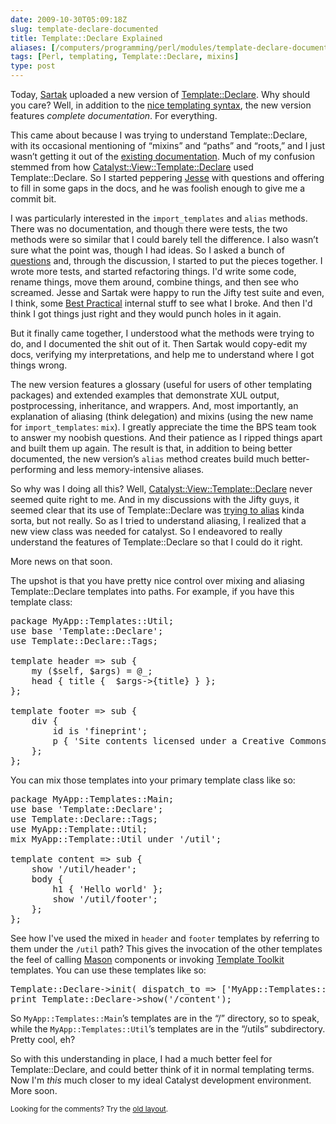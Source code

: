 ```yaml
--- 
date: 2009-10-30T05:09:18Z
slug: template-declare-documented
title: Template::Declare Explained
aliases: [/computers/programming/perl/modules/template-declare-documented.html]
tags: [Perl, templating, Template::Declare, mixins]
type: post
---
```


<p>Today, <a href="http://blog.sartak.org/">Sartak</a> uploaded a new version of
<a href="http://search.cpan.org/perldoc?Template::Declare" title="Template::Declare on CPAN">Template::Declare</a>.
Why should you care? Well, in addition to the
<a href="/computers/programming/perl/xml-generation.html" title="Just a Theory: “Generating XML in Perl”">nice templating syntax</a>,
the new version features <em>complete documentation</em>. For everything.</p>

<p>This came about because I was trying to understand Template::Declare, with its
occasional mentioning of “mixins” and “paths” and “roots,” and I just wasn’t
getting it out of the
<a href="http://search.cpan.org/~sartak/Template-Declare-0.40/lib/Template/Declare.pm" title="Template::Declare 0.40">existing documentation</a>.
Much of my confusion stemmed from how
<a href="http://search.cpan.org/perldoc?Catalyst::View::Template::Declare" title="Catalyst::View::Template::Declare on CPAN">Catalyst::View::Template::Declare</a>
used Template::Declare. So I started peppering
<a href="http://blog.fsck.com" title="Massively Parallel Procrastination">Jesse</a> with
questions and offering to fill in some gaps in the docs, and he was foolish
enough to give me a commit bit.</p>

<p>I was particularly interested in the <code>import_templates</code> and <code>alias</code> methods.
There was no documentation, and though there were tests, the two methods were
so similar that I could barely tell the difference. I also wasn’t sure what
the point was, though I had ideas. So I asked a bunch of
<a href="http://lists.jifty.org/pipermail/jifty-devel/2009-September/002161.html">questions</a>
and, through the discussion, I started to put the pieces together. I wrote
more tests, and started refactoring things. I'd write some code, rename
things, move them around, combine things, and then see who screamed. Jesse and
Sartak were happy to run the Jifty test suite and even, I think, some
<a href="http://www.bestpractical.com/">Best Practical</a> internal stuff to see what I
broke. And then I'd think I got things just right and they would punch holes
in it again.</p>

<p>But it finally came together, I understood what the methods were trying to do,
and I documented the shit out of it. Then Sartak would copy-edit my docs,
verifying my interpretations, and help me to understand where I got things
wrong.</p>

<p>The new version features a glossary (useful for users of other templating
packages) and extended examples that demonstrate XUL output, postprocessing,
inheritance, and wrappers. And, most importantly, an explanation of aliasing
(think delegation) and mixins (using the new name for <code>import_templates</code>:
<code>mix</code>). I greatly appreciate the time the BPS team took to answer my noobish
questions. And their patience as I ripped things apart and built them up
again. The result is that, in addition to being better documented, the new
version’s <code>alias</code> method creates build much better-performing and less
memory-intensive aliases.</p>

<p>So why was I doing all this? Well,
<a href="http://search.cpan.org/perldoc?Catalyst::View::Template::Declare" title="Catalyst::View::Template::Declare on CPAN">Catalyst::View::Template::Declare</a>
never seemed quite right to me. And in my discussions with the Jifty guys, it
seemed clear that its use of Template::Declare was <a href="http://lists.jifty.org/pipermail/jifty-devel/2009-September/002162.html">trying to alias</a>
kinda sorta, but not really. So as I tried to understand aliasing, I realized
that a new view class was needed for catalyst. So I endeavored to really
understand the features of Template::Declare so that I could do it right.</p>

<p>More news on that soon.</p>

<p>The upshot is that you have pretty nice control over mixing and aliasing
Template::Declare templates into paths. For example, if you have this template
class:</p>

<pre>
package MyApp::Templates::Util;
use base &#x0027;Template::Declare&#x0027;;
use Template::Declare::Tags;

template header =&gt; sub {
    my ($self, $args) = @_;
    head { title {  $args-&gt;{title} } };
};

template footer =&gt; sub {
    div {
        id is &#x0027;fineprint&#x0027;;
        p { &#x0027;Site contents licensed under a Creative Commons License.&#x0027; }
    };
};
</pre>

<p>You can mix those templates into your primary template class like so:</p>

<pre>package MyApp::Templates::Main;
use base &#x0027;Template::Declare&#x0027;;
use Template::Declare::Tags;
use MyApp::Template::Util;
mix MyApp::Template::Util under &#x0027;/util&#x0027;;

template content =&gt; sub {
    show &#x0027;/util/header&#x0027;;
    body {
        h1 { &#x0027;Hello world&#x0027; };
        show &#x0027;/util/footer&#x0027;;
    };
};
</pre>

<p>See how I've used the mixed in <code>header</code> and <code>footer</code> templates by referring to
them under the <code>/util</code> path? This gives the invocation of the other templates
the feel of calling
<a href="http://search.cpan.org/perldoc?HTML::Mason" title=" on CPAN">Mason</a> components or
invoking
<a href="http://search.cpan.org/perldoc?Template" title="Template Toolkit on CPAN">Template Toolkit</a>
templates. You can use these templates like so:</p>

<pre>
Template::Declare-&gt;init( dispatch_to =&gt; [&#x0027;MyApp::Templates::Main&#x0027;] );
print Template::Declare-&gt;show(&#x0027;/content&#x0027;);
</pre>

<p>So <code>MyApp::Templates::Main</code>’s templates are in the “/” directory, so to speak,
while the <code>MyApp::Templates::Util</code>’s templates are in the “/utils”
subdirectory. Pretty cool, eh?</p>

<p>So with this understanding in place, I had a much better feel for
Template::Declare, and could better think of it in normal templating terms.
Now I'm <em>this</em> much closer to my ideal Catalyst development environment. More
soon.</p>

<p class="past"><small>Looking for the comments? Try the <a rel="nofollow" href="//past.justatheory.com/computers/programming/perl/modules/template-declare-documented.html">old layout</a>.</small></p>


